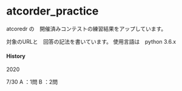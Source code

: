 # atcorder_practice

atcoredr の　開催済みコンテストの練習結果をアップしています。

対象のURLと　回答の記法を書いています。
使用言語は　python 3.6.x 

#### History 
2020

7/30 
A ：1問 
B ：2問
